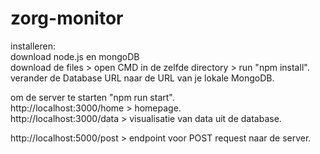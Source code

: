 # zorg-monitor

installeren:<br>
download node.js en mongoDB<br>
download de files > open CMD in de zelfde directory > run "npm install".<br>
verander de Database URL naar de URL van je lokale MongoDB.<br>

om de server te starten "npm run start".<br>
http://localhost:3000/home > homepage. <br>
http://localhost:3000/data > visualisatie van data uit de database.<br>

http://localhost:5000/post > endpoint voor POST request naar de server.
